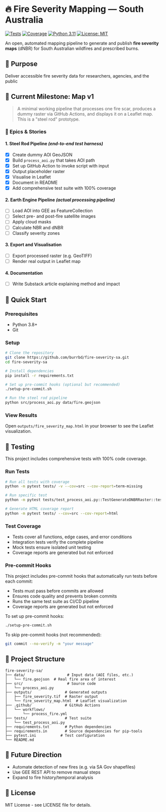 # 🔥 Fire Severity Mapping — South Australia

[![Tests](https://github.com/burrbd/fire-severity-sa/workflows/Tests/badge.svg)](https://github.com/burrbd/fire-severity-sa/actions)
[![Coverage](https://codecov.io/gh/burrbd/fire-severity-sa/branch/main/graph/badge.svg)](https://codecov.io/gh/burrbd/fire-severity-sa)
[![Python 3.11](https://img.shields.io/badge/python-3.11-blue.svg)](https://www.python.org/downloads/)
[![License: MIT](https://img.shields.io/badge/License-MIT-yellow.svg)](https://opensource.org/licenses/MIT)

An open, automated mapping pipeline to generate and publish **fire severity maps** (dNBR) for South Australian wildfires and prescribed burns.

## 🎯 Purpose

Deliver accessible fire severity data for researchers, agencies, and the public

## 📍 Current Milestone: Map v1

> A minimal working pipeline that processes one fire scar, produces a dummy raster via GitHub Actions, and displays it on a Leaflet map. This is a "steel rod" prototype.

### 🧱 Epics & Stories

#### 1. **Steel Rod Pipeline** *(end-to-end test harness)*
- [x] Create dummy AOI GeoJSON
- [x] Build `process_aoi.py` that takes AOI path
- [x] Set up GitHub Action to invoke script with input
- [x] Output placeholder raster
- [x] Visualise in Leaflet
- [x] Document in README
- [x] Add comprehensive test suite with 100% coverage

#### 2. **Earth Engine Pipeline** *(actual processing pipeline)*
- [ ] Load AOI into GEE as FeatureCollection
- [ ] Select pre- and post-fire satellite images
- [ ] Apply cloud masks
- [ ] Calculate NBR and dNBR
- [ ] Classify severity zones

#### 3. **Export and Visualisation**
- [ ] Export processed raster (e.g. GeoTIFF)
- [ ] Render real output in Leaflet map

#### 4. **Documentation**
- [ ] Write Substack article explaining method and impact

## 🚀 Quick Start

### Prerequisites
- Python 3.8+
- Git

### Setup
```bash
# Clone the repository
git clone https://github.com/burrbd/fire-severity-sa.git
cd fire-severity-sa

# Install dependencies
pip install -r requirements.txt

# Set up pre-commit hooks (optional but recommended)
./setup-pre-commit.sh

# Run the steel rod pipeline
python src/process_aoi.py data/fire.geojson
```

### View Results
Open `outputs/fire_severity_map.html` in your browser to see the Leaflet visualization.

## 🧪 Testing

This project includes comprehensive tests with 100% code coverage.

### Run Tests
```bash
# Run all tests with coverage
python -m pytest tests/ -v --cov=src --cov-report=term-missing

# Run specific test
python -m pytest tests/test_process_aoi.py::TestGenerateDNBRRaster::test_generate_dnbr_raster_success -v

# Generate HTML coverage report
python -m pytest tests/ --cov=src --cov-report=html
```

### Test Coverage
- Tests cover all functions, edge cases, and error conditions
- Integration tests verify the complete pipeline
- Mock tests ensure isolated unit testing
- Coverage reports are generated but not enforced

### Pre-commit Hooks
This project includes pre-commit hooks that automatically run tests before each commit:
- Tests must pass before commits are allowed
- Ensures code quality and prevents broken commits
- Runs the same test suite as CI/CD pipeline
- Coverage reports are generated but not enforced

To set up pre-commit hooks:
```bash
./setup-pre-commit.sh
```

To skip pre-commit hooks (not recommended):
```bash
git commit --no-verify -m "your message"
```

## 📁 Project Structure

```
fire-severity-sa/
├── data/                   # Input data (AOI files, etc.)
│   └── fire.geojson  # Real fire area of interest
├── src/                    # Source code
│   └── process_aoi.py
├── outputs/               # Generated outputs
│   ├── fire_severity.tif  # Raster output
│   └── fire_severity_map.html  # Leaflet visualization
├── .github/               # GitHub Actions
│   └── workflows/
│       └── process_fire.yml
├── tests/                 # Test suite
│   └── test_process_aoi.py
├── requirements.txt       # Python dependencies
├── requirements.in        # Source dependencies for pip-tools
├── pytest.ini           # Test configuration
└── README.md
```

## 🔄 Future Direction

- Automate detection of new fires (e.g. via SA Gov shapefiles)
- Use GEE REST API to remove manual steps
- Expand to fire history/temporal analysis

## 📝 License

MIT License - see LICENSE file for details.
